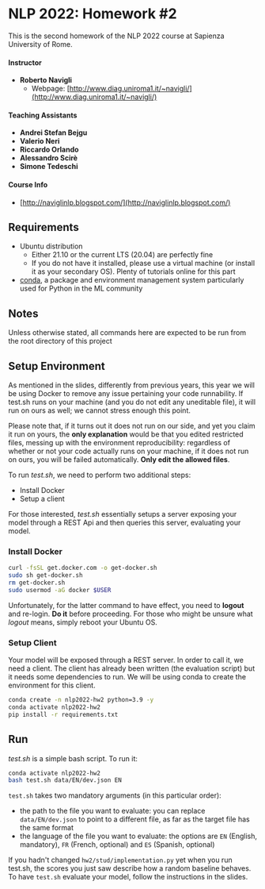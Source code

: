 # NLP 2022: Homework #2

This is the second homework of the NLP 2022 course at Sapienza University of Rome.

#### Instructor

* **Roberto Navigli**
  * Webpage: [http://www.diag.uniroma1.it/~navigli/](http://www.diag.uniroma1.it/~navigli/)

#### Teaching Assistants

* **Andrei Stefan Bejgu**
* **Valerio Neri**
* **Riccardo Orlando**
* **Alessandro Scirè**
* **Simone Tedeschi**

#### Course Info

* [http://naviglinlp.blogspot.com/](http://naviglinlp.blogspot.com/)

## Requirements

* Ubuntu distribution
  * Either 21.10 or the current LTS (20.04) are perfectly fine
  * If you do not have it installed, please use a virtual machine (or install it as your secondary OS). Plenty of tutorials online for this part
* [conda](https://docs.conda.io/projects/conda/en/latest/index.html), a package and environment management system particularly used for Python in the ML community

## Notes

Unless otherwise stated, all commands here are expected to be run from the root directory of this project

## Setup Environment

As mentioned in the slides, differently from previous years, this year we will be using Docker to remove any issue pertaining your code runnability. If test.sh runs
on your machine (and you do not edit any uneditable file), it will run on ours as well; we cannot stress enough this point.

Please note that, if it turns out it does not run on our side, and yet you claim it run on yours, the **only explanation** would be that you edited restricted files,
messing up with the environment reproducibility: regardless of whether or not your code actually runs on your machine, if it does not run on ours,
you will be failed automatically. **Only edit the allowed files**.

To run *test.sh*, we need to perform two additional steps:

* Install Docker
* Setup a client

For those interested, *test.sh* essentially setups a server exposing your model through a REST Api and then queries this server, evaluating your model.

### Install Docker

```bash
curl -fsSL get.docker.com -o get-docker.sh
sudo sh get-docker.sh
rm get-docker.sh
sudo usermod -aG docker $USER
```

Unfortunately, for the latter command to have effect, you need to **logout** and re-login. **Do it** before proceeding. For those who might be
unsure what *logout* means, simply reboot your Ubuntu OS.

### Setup Client

Your model will be exposed through a REST server. In order to call it, we need a client. The client has already been written
(the evaluation script) but it needs some dependencies to run. We will be using conda to create the environment for this client.

```bash
conda create -n nlp2022-hw2 python=3.9 -y
conda activate nlp2022-hw2
pip install -r requirements.txt
```

## Run

*test.sh* is a simple bash script. To run it:

```bash
conda activate nlp2022-hw2
bash test.sh data/EN/dev.json EN
```

`test.sh` takes two mandatory arguments (in this particular order):

* the path to the file you want to evaluate: you can replace `data/EN/dev.json` to point to a different file, as far as the target file has the same format
* the language of the file you want to evaluate: the options are `EN` (English, mandatory), `FR` (French, optional) and `ES` (Spanish, optional)

If you hadn't changed `hw2/stud/implementation.py` yet when you run test.sh, the scores you just saw describe how a random baseline
behaves. To have `test.sh` evaluate your model, follow the instructions in the slides.
